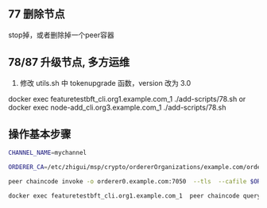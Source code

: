 ## 77 删除节点

stop掉，或者删除掉一个peer容器


## 78/87 升级节点, 多方运维

1. 修改 utils.sh 中 tokenupgrade 函数，version 改为 3.0

docker exec featuretestbft_cli.org1.example.com_1 ./add-scripts/78.sh
or
docker exec node-add_cli.org3.example.com_1 ./add-scripts/78.sh


## 操作基本步骤

```bash
CHANNEL_NAME=mychannel

ORDERER_CA=/etc/zhigui/msp/crypto/ordererOrganizations/example.com/orderers/orderer0.example.com/msp/tlscacerts/tlsca.example.com-cert.pem

peer chaincode invoke -o orderer0.example.com:7050  --tls  --cafile $ORDERER_CA -C ${CHANNEL_NAME} -n token -c '{"Args":["transfer","i8d49c182fce06146934e6a534c902ba3c5d9bde8","ZIG","999999999960"]}' -i "10000000" -z bab0c1204b2e7f344f9d1fbe8ad978d5355e32b8fa45b10b600d64ca970e0dc9

docker exec featuretestbft_cli.org1.example.com_1  peer chaincode query -C mychannel -n token -c '{"Args":["getBalance","i411b6f8f24f28caafe514c16e11800167f8ebd89","ZIG"]}'
```

